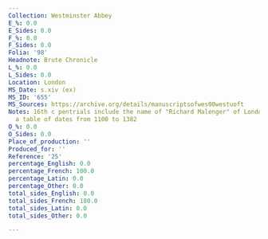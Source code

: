 ```yaml
---
Collection: Westminster Abbey
E_%: 0.0
E_Sides: 0.0
F_%: 0.0
F_Sides: 0.0
Folia: '98'
Headnote: Brute Chronicle
L_%: 0.0
L_Sides: 0.0
Location: London
MS_Date: s.xiv (ex)
MS_ID: '655'
MS_Sources: https://archive.org/details/manuscriptsofwes00westuoft
Notes: 16th c pentrials include the name of "Richard Malenger" of London; also includes
  a table of dates from 1100 to 1382
O_%: 0.0
O_Sides: 0.0
Place_of_production: ''
Produced_for: ''
Reference: '25'
percentage_English: 0.0
percentage_French: 100.0
percentage_Latin: 0.0
percentage_Other: 0.0
total_sides_English: 0.0
total_sides_French: 180.0
total_sides_Latin: 0.0
total_sides_Other: 0.0

---
```

